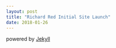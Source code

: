 ```yaml
---
layout: post
title: "Richard Red Initial Site Launch"
date: 2018-01-26
---
```


powered by [Jekyll](http://jekyllrb.com)
